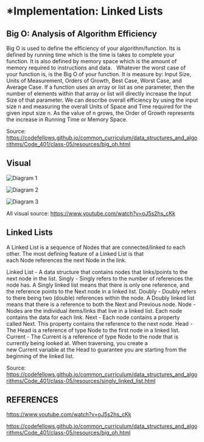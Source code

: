 # *Implementation: Linked Lists

## Big O: Analysis of Algorithm Efficiency
Big O is used to define the efficiency of your algorithm/function.
Its is defined by running time which is the time is takes to complete your function.
It is also defined by memory space which is the amount of memory required to instructions and data.  
Whatever the worst case of your function is, is the Big O of your function.
It is measure by: Input Size, Units of Measurement, Orders of Growth, Best Case, Worst Case, and Average Case.
If a function uses an array or list as one parameter, then the number of elements within that array or list will directly increase the Input Size of that parameter.
We can describe overall efficiency by using the input size n and measuring the overall Units of Space and Time required for the given input size n. As the value of n grows, the Order of Growth represents the increase in Running Time or Memory Space.

Source: <https://codefellows.github.io/common_curriculum/data_structures_and_algorithms/Code_401/class-05/resources/big_oh.html>

## Visual

![Diagram 1](https://file%2B.vscode-resource.vscode-cdn.net/Users/deshondixon/Desktop/Screenshot%202022-12-26%20at%202.57.34%20PM.png?version%3D1672096355504)

![Diagram 2](https://file%2B.vscode-resource.vscode-cdn.net/Users/deshondixon/Desktop/Screenshot%202022-12-26%20at%203.00.56%20PM.png?version%3D1672096384546)

![Diagram 3](https://file%2B.vscode-resource.vscode-cdn.net/Users/deshondixon/Desktop/Screenshot%202022-12-26%20at%203.01.01%20PM.png?version%3D1672096415466)

All visual source: <https://www.youtube.com/watch?v=oJ5s2hs_cKk>

## Linked Lists

A Linked List is a sequence of Nodes that are connected/linked to each other. The most defining feature of a Linked List is that each Node references the next Node in the link.

Linked List - A data structure that contains nodes that links/points to the next node in the list.
Singly - Singly refers to the number of references the node has. A Singly linked list means that there is only one reference, and the reference points to the Next node in a linked list.
Doubly - Doubly refers to there being two (double) references within the node. A Doubly linked list means that there is a reference to both the Next and Previous node.
Node - Nodes are the individual items/links that live in a linked list. Each node contains the data for each link.
Next - Each node contains a property called Next. This property contains the reference to the next node.
Head - The Head is a reference of type Node to the first node in a linked list.
Current - The Current is a reference of type Node to the node that is currently being looked at. When traversing, you create a new Current variable at the Head to guarantee you are starting from the beginning of the linked list.

Source: <https://codefellows.github.io/common_curriculum/data_structures_and_algorithms/Code_401/class-05/resources/singly_linked_list.html>

## REFERENCES

<https://www.youtube.com/watch?v=oJ5s2hs_cKk>

<https://codefellows.github.io/common_curriculum/data_structures_and_algorithms/Code_401/class-05/resources/big_oh.html>
